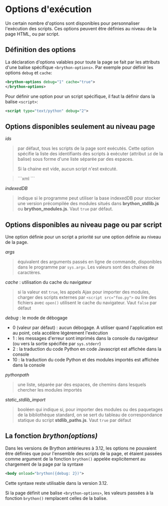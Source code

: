 Options d'exécution
===================

Un certain nombre d'options sont disponibles pour personnaliser l'exécution
des scripts. Ces options peuvent être définies au niveau de la page HTML, ou
par script.

Définition des options
----------------------

La déclaration d'options valables pour toute la page se fait par les attributs
d'une balise spécifique `<brython-options>`. Par exemple pour définir
les options `debug` et `cache`:

```xml
<brython-options debug="1" cache="true">
</brython-options>
```

Pour définir une option pour un script spécifique, il faut la définir dans la
balise `<script>`:

```xml
<script type="text/python" debug="2">
```

Options disponibles seulement au niveau page
--------------------------------------------

*ids*

> par défaut, tous les scripts de la page sont exécutés. Cette option
> spécifie la liste des identifiants des scripts à exécuter (attribut `id` de la
> balise) sous forme d'une liste séparée par des espaces.
>
> Si la chaine est vide, aucun script n'est exécuté.

<blockquote>
```xml
<brython-options ids="scriptA scriptB"></brython-options>
```
</blockquote>

*indexedDB*

> indique si le programme peut utiliser la base indexedDB pour
> stocker une version précompilée des modules situés dans __brython_stdlib.js__
> ou __brython_modules.js__. Vaut `true` par défaut.

Options disponibles au niveau page ou par script
------------------------------------------------

Une option définie pour un script a priorité sur une option définie au niveau
de la page.

*args*

> équivalent des arguments passés en ligne de commande, disponibles dans le
> programme par `sys.argv`. Les valeurs sont des chaines de caractères.

*cache* : utilisation du cache du navigateur

> si la valeur est `true`, les appels Ajax pour importer des
> modules, charger des scripts externes par `<script src="foo.py">` ou lire
> des fichiers avec `open()` utilisent le cache du navigateur. Vaut `false`
> par défaut

*debug* : le mode de débogage

- 0 (valeur par défaut) : aucun débogage. A utiliser quand l'application est
  au point, cela accélère légèrement l'exécution
- 1 : les messages d'erreur sont imprimés dans la console du navigateur (ou
  vers la sortie spécifiée par `sys.stderr`)
- 2 : la traduction du code Python en code Javascript est affichée dans la
  console
- 10 : la traduction du code Python et des modules importés est affichée dans
  la console

*pythonpath*

> une liste, séparée par des espaces, de chemins dans lesquels chercher les
> modules importés

*static\_stdlib\_import*

> booléen qui indique si, pour importer des modules
> ou des paquetages de la bibliothèque standard, on se sert du tableau de
> correspondance statique du script __stdlib\_paths.js__. Vaut `true` par
> défaut

La fonction <i>brython(options)</i>
-----------------------------------

Dans les versions de Brython antérieures à 3.12, les options ne pouvaient
être définies que pour l'ensemble des scripts de la page, et étaient passées
comme argument de la fonction `brython()` appelée explicitement au
chargement de la page par la syntaxe

```xml
<body onload="brython({debug: 2})">
```

Cette syntaxe reste utilisable dans la version 3.12.

Si la page définit une balise `<brython-options>`, les valeurs passées à la
fonction `brython()` remplacent celles de la balise.